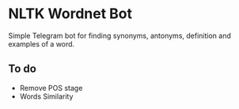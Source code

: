 # NLTK Wordnet Bot
Simple Telegram bot for finding synonyms, antonyms, definition and examples of a word.

## To do
* Remove POS stage
* Words Similarity
